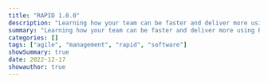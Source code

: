 ```yaml
---
title: "RAPID 1.0.0"
description: "Learning how your team can be faster and deliver more using RAPID"
summary: "Learning how your team can be faster and deliver more using RAPID"
categories: []
tags: ["agile", "management", "rapid", "software"]
showSummary: true
date: 2022-12-17
showauthor: true
---
```

